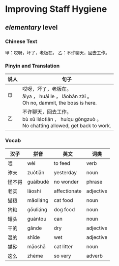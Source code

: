# Improving Staff Hygiene
## *elementary* level

### Chinese Text
甲：哎呀，坏了，老板在。
乙：不许聊天，回去工作。

### Pinyin and Translation
|说人|句子|
|----|----|
|甲|哎呀，坏了，老板在。<br />āiya ， huài le ， lǎobǎn zài 。<br />Oh no, dammit, the boss is here.|
|乙|不许聊天，回去工作。<br />bù xǔ liáotiān ， huíqu gōngzuò 。<br />No chatting allowed, get back to work.|
### Vocab
|汉子|拼音|英文|词类|
|----|----|----|----|
|喂|wèi|to feed|verb|
|昨天|zuótiān|yesterday|noun|
|怪不得|guàibudé|no wonder|phrase|
|老实|lǎoshi|affectionate|adjective|
|猫粮|māoliáng|cat food|noun|
|狗粮|gǒuliáng|dog food|noun|
|罐头|guàntou|can|noun|
|干的|gānde|dry|adjective|
|湿的|shīde|wet|adjective|
|猫砂|māoshā|cat litter|noun|
|这么|zhème|so very|adverb|